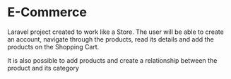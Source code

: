 # E-Commerce
Laravel project created to work like a Store. 
The user will be able to create an account, navigate through the products, read its details and add the products on the Shopping Cart. 

It is also possible to add products and create a relationship between the product and its category 
